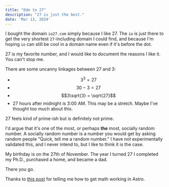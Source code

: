 ```yaml
---
title: "Ode to 27"
description: "27 is just the best."
date: 'Mar 13, 2024'
---
```


I bought the domain `io27.com` simply because I like 27. The `io` is just there to get the very shortest
`27`-including domain I could find, and because I'm hoping `io` can still be cool in a domain name
even if it's before the dot.

27 is my favorite number, and I would like to document the reasons I like it. You can't stop me.

There are some uncanny linkages between 27 and 3:

* $$3^3 = 27$$
* $$30 - 3 = 27$$
* $$3\sqrt{3} = \sqrt{27}$$
* 27 hours after midnight is 3:00 AM. This may be a stretch. Maybe I've thought too much about this.

27 feels kind of prime-ish but is definitely not prime.

I'd argue that it's one of the most, or perhaps **the** most, socially random number.
A socially random number is a number you would get by asking random people "Quick, tell me a random number."
I have not experimentally validated this, and I never intend to, but I like to think it is the case.

My birthday is on the 27th of November. The year I turned 27 I completed my Ph.D., purchased a home, and became a dad.

There you go.

Thanks to [this post](https://blog.alexafazio.dev/blog/render-latex-in-astro/) for telling me how to get math working in Astro.
